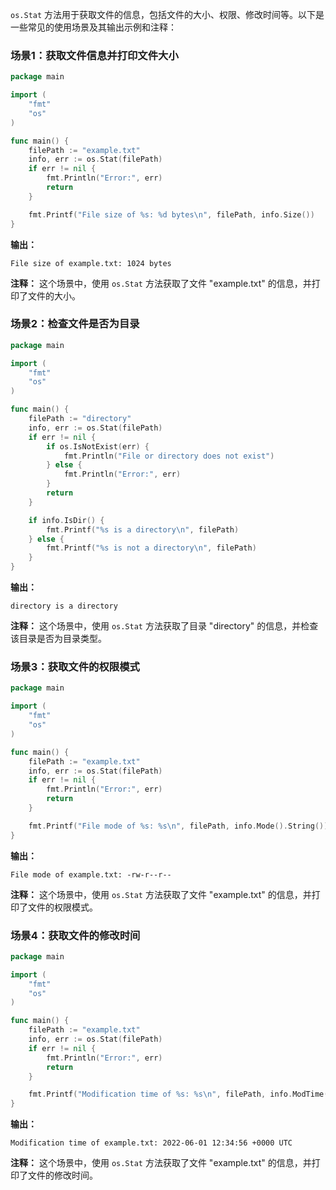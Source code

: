 `os.Stat` 方法用于获取文件的信息，包括文件的大小、权限、修改时间等。以下是一些常见的使用场景及其输出示例和注释：

### 场景1：获取文件信息并打印文件大小

```go
package main

import (
	"fmt"
	"os"
)

func main() {
	filePath := "example.txt"
	info, err := os.Stat(filePath)
	if err != nil {
		fmt.Println("Error:", err)
		return
	}

	fmt.Printf("File size of %s: %d bytes\n", filePath, info.Size())
}
```

**输出：**
```
File size of example.txt: 1024 bytes
```

**注释：** 这个场景中，使用 `os.Stat` 方法获取了文件 "example.txt" 的信息，并打印了文件的大小。

### 场景2：检查文件是否为目录

```go
package main

import (
	"fmt"
	"os"
)

func main() {
	filePath := "directory"
	info, err := os.Stat(filePath)
	if err != nil {
		if os.IsNotExist(err) {
			fmt.Println("File or directory does not exist")
		} else {
			fmt.Println("Error:", err)
		}
		return
	}

	if info.IsDir() {
		fmt.Printf("%s is a directory\n", filePath)
	} else {
		fmt.Printf("%s is not a directory\n", filePath)
	}
}
```

**输出：**
```
directory is a directory
```

**注释：** 这个场景中，使用 `os.Stat` 方法获取了目录 "directory" 的信息，并检查该目录是否为目录类型。

### 场景3：获取文件的权限模式

```go
package main

import (
	"fmt"
	"os"
)

func main() {
	filePath := "example.txt"
	info, err := os.Stat(filePath)
	if err != nil {
		fmt.Println("Error:", err)
		return
	}

	fmt.Printf("File mode of %s: %s\n", filePath, info.Mode().String())
}
```

**输出：**
```
File mode of example.txt: -rw-r--r--
```

**注释：** 这个场景中，使用 `os.Stat` 方法获取了文件 "example.txt" 的信息，并打印了文件的权限模式。

### 场景4：获取文件的修改时间

```go
package main

import (
	"fmt"
	"os"
)

func main() {
	filePath := "example.txt"
	info, err := os.Stat(filePath)
	if err != nil {
		fmt.Println("Error:", err)
		return
	}

	fmt.Printf("Modification time of %s: %s\n", filePath, info.ModTime().String())
}
```

**输出：**
```
Modification time of example.txt: 2022-06-01 12:34:56 +0000 UTC
```

**注释：** 这个场景中，使用 `os.Stat` 方法获取了文件 "example.txt" 的信息，并打印了文件的修改时间。